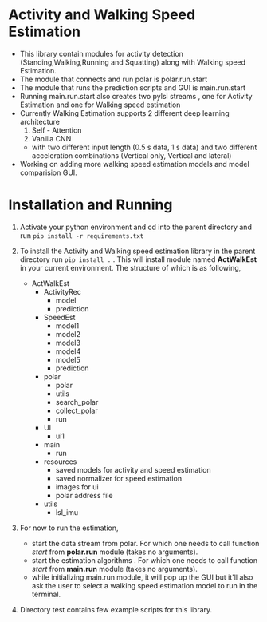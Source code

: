 # Activity and Walking Speed Estimation

- This library contain modules for activity detection (Standing,Walking,Running and Squatting) along with Walking speed Estimation. 
- The module that connects and run polar is polar.run.start
- The module that runs the prediction scripts and GUI is main.run.start 
- Running main.run.start also creates two pylsl streams , one for Activity Estimation and one for Walking speed estimation
- Currently Walking Estimation supports 2 different deep learning architecture 
    1. Self - Attention
    2. Vanilla CNN
    - with two different input length (0.5 s data, 1 s data) and two different acceleration combinations (Vertical only, Vertical and lateral)
- Working on adding more walking speed estimation models and model comparision GUI.


# Installation and Running

1. Activate your python environment and cd into the parent directory and run ``` pip install -r requirements.txt ```

2. To install the Activity and Walking speed estimation library  in the parent directory run ``` pip install . ``` . This will install module named **ActWalkEst** in your current environment. The structure of which is as following,
    - ActWalkEst
        - ActivityRec
            - model
            - prediction
        - SpeedEst
            - model1
            - model2
            - model3
            - model4
            - model5
            - prediction
        - polar
            - polar
            - utils
            - search_polar
            - collect_polar
            - run
        - UI
            - ui1
        - main
            - run
        - resources
            - saved models for activity and speed estimation
            - saved normalizer for speed estimation
            - images for ui
            - polar address file
        - utils
            - lsl_imu


3. For now to run the estimation, 

    - start the data stream from polar. For which one needs to call function *start* from **polar.run** module (takes no arguments).
    - start the estimation algorithms . For which one needs to call function *start* from **main.run** module (takes no arguments).
    - while initializing main.run module, it will pop up the GUI but it'll also ask the user to select a walking speed estimation model to run in the terminal.

4. Directory test contains few example scripts for this library. 
